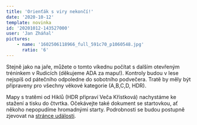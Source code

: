```yaml
---
title: 'Orienťák s viry nekončí!'
date: '2020-10-12'
template: novinka
id: '20201012-143527000'
user: 'Jan Zháňal'
pictures:
    - name: '1602506118966_full_591c70_p1060548.jpg'
      ratio: '6'
---
```

Stejně jako na jaře, můžete o tomto víkednu počítat s dalším otevřeným tréninkem v Rudicích (děkujeme ADA za mapu!). Kontroly budou v lese nejspíš od pátečního odpoledne do sobotního podvečera. Tratě by měly být připraveny pro všechny věkové kategorie (A,B,C,D, HDR).

Mapy s tratěmi od Hiklů (HDR připraví Veča Křístková) nachystáme ke stažení a tisku do čtvrtka. Očekávejte také dokument se startovkou, ať někoho nepopudíme hromadnými starty.
Podrobnosti se budou postupně zjevovat na [stránce události](https://zabiny.club/data/events/2020/20201016-0b976e1f).

